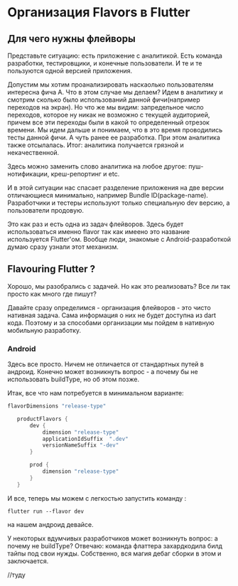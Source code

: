 # Организация  Flavors в  Flutter

## Для чего нужны флейворы

Представьте ситуацию: есть приложение с аналитикой. Есть команда разработки, тестировщики, и конечные пользователи. И те и те пользуются одной версией приложения.

Допустим мы хотим проанализировать наскаолько пользователям интересна фича А. Что в этом случае мы делаем? Идем в аналитику и смотрим сколько было использований данной фичи(например переходов на экран). Но что же мы видим: запредельное число переходов, которое ну никак не возможно с текущей аудиторией, причем все эти переходы были в какой то определенный отрезок времени. Мы идем дальше и понимаем, что в это время проводились тесты данной фичи. А чуть ранее ее разработка. При этом аналитика также отсылалась.
Итог: аналитика получается грязной и некачественной.

Здесь можно заменить слово аналитика на любое другое: пуш-нотификации, креш-репортинг и etc.

И в этой ситуации нас спасает разделение приложения на две версии отличающиеся минимально, например Bundle ID(package-name). Разработчики и тестеры используют только специальную  dev версию, а пользователи продовую.

Это как раз и есть одна из задач флейворов. Здесь будет использоваться именно flavor так как имеено это название используется Flutter'ом. Вообще люди, знакомые с Android-разработкой думаю сразу узнали этот механизм.

## Flavouring Flutter ?

Хорошо, мы разобрались с задачей. Но как это реализовать? Все ли так просто как много где пишут?

Давайте сразу определимся - организация флейворов - это чисто нативная задача. Сама информация о них не будет доступна из dart кода. Поэтому и за способами организации мы пойдем в нативную мобильную разработку.

### Android

 Здесь все просто. Ничем не отличается от стандартных путей в андроид.
 Конечно может возникнуть вопрос - а почему бы не использовать buildType, но об этом позже.

 Итак, все что нам потребуется в минимальном варианте:

 ```groovy
 flavorDimensions "release-type"

    productFlavors {
        dev {
            dimension "release-type"
            applicationIdSuffix  ".dev"
            versionNameSuffix "-dev"
        }

        prod {
            dimension "release-type"
        }
    }
```

И все, теперь мы можем с легкостью запустить команду :
```
flutter run --flavor dev
```
на нашем андроид девайсе.

У некоторых вдумчивых разработчиков может возникнуть вопрос: а почему не buildType? Отвечаю: команда флаттера захардкодила билд тайпы под свои нужды. Собственно, вся магия дебаг сборки в этом и заключается.

//туду